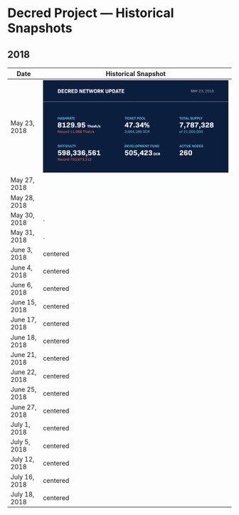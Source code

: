 # Decred Project — Historical Snapshots
## 2018

| Date | Historical Snapshot |
| ------------------------------------  | - |
| May 23, 2018 | <img src="/snapshots/230518.png" width="100%"> |
| May 27, 2018 |  |
| May 28, 2018 |  |
| May 30, 2018 | . |
| May 31, 2018 | . |
| June 3, 2018 | centered |
| June 4, 2018 | centered |
| June 6, 2018 | centered |
| June 15, 2018 | centered |
| June 17, 2018 | centered |
| June 18, 2018 | centered |
| June 21, 2018 | centered |
| June 22, 2018 | centered |
| June 25, 2018 | centered |
| June 27, 2018 | centered |
| July 1, 2018 | centered |
| July 5, 2018 | centered |
| July 12, 2018 | centered |
| July 16, 2018 | centered |
| July 18, 2018 | centered |
